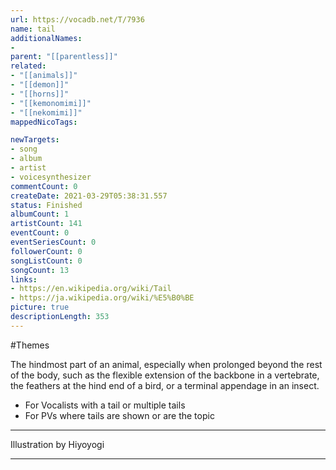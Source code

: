 ```yaml
---
url: https://vocadb.net/T/7936
name: tail
additionalNames: 
- 
parent: "[[parentless]]"
related:
- "[[animals]]"
- "[[demon]]"
- "[[horns]]"
- "[[kemonomimi]]"
- "[[nekomimi]]"
mappedNicoTags:

newTargets:
- song
- album
- artist
- voicesynthesizer
commentCount: 0
createDate: 2021-03-29T05:38:31.557
status: Finished
albumCount: 1
artistCount: 141
eventCount: 0
eventSeriesCount: 0
followerCount: 0
songListCount: 0
songCount: 13
links: 
- https://en.wikipedia.org/wiki/Tail
- https://ja.wikipedia.org/wiki/%E5%B0%BE
picture: true
descriptionLength: 353
---
```


#Themes

The hindmost part of an animal, especially when prolonged beyond the rest of the body, such as the flexible extension of the backbone in a vertebrate, the feathers at the hind end of a bird, or a terminal appendage in an insect.

- For Vocalists with a tail or multiple tails
- For PVs where tails are shown or are the topic
___
Illustration by Hiyoyogi

---

